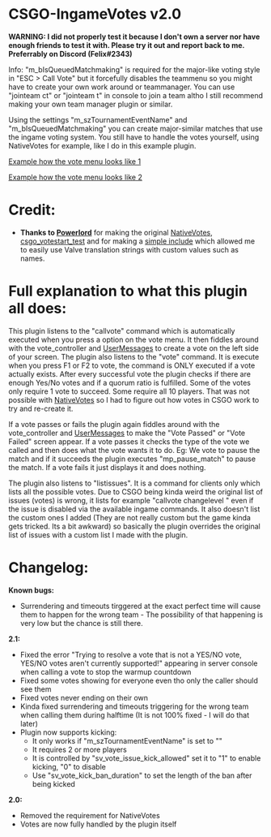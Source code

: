 # CSGO-IngameVotes v2.0

**WARNING: I did not properly test it because I don't own a server nor have enough friends to test it with. Please try it out and report back to me. Preferrably on Discord (Felix#2343)**

Info: "m_bIsQueuedMatchmaking" is required for the major-like voting style in "ESC > Call Vote" but it forcefully disables the teammenu so you might have to create your own work around or teammanager. You can use "jointeam ct" or "jointeam t" in console to join a team altho I still recommend making your own team manager plugin or similar.

Using the settings "m_szTournamentEventName" and "m_bIsQueuedMatchmaking" you can create major-similar matches that use the ingame voting system. You still have to handle the votes yourself, using NativeVotes for example, like I do in this example plugin.

[Example how the vote menu looks like 1](https://cdn.discordapp.com/attachments/426980696809144321/427424569087885332/Unbenannt.PNG)

[Example how the vote menu looks like 2](https://cdn.discordapp.com/attachments/426980696809144321/427424570518142976/Unbenannt2.PNG)

# Credit:
- **Thanks to [Powerlord](https://forums.alliedmods.net/member.php?u=38996)** for making the original [NativeVotes](https://forums.alliedmods.net/showthread.php?t=208008), [csgo_votestart_test](https://github.com/powerlord/sourcemod-nativevotes/blob/master/addons/sourcemod/scripting/csgo_votestart_test.sp) and for making a [simple include](https://github.com/powerlord/sourcemod-tf2-scramble/blob/master/addons/sourcemod/scripting/include/valve.inc) which allowed me to easily use Valve translation strings with custom values such as names.

# Full explanation to what this plugin all does:
This plugin listens to the "callvote" command which is automatically executed when you press a option on the vote menu. It then fiddles around with the vote_controller and [UserMessages](https://wiki.alliedmods.net/Counter-Strike:_Global_Offensive_UserMessages) to create a vote on the left side of your screen. The plugin also listens to the "vote" command. It is execute when you press F1 or F2 to vote, the command is ONLY executed if a vote actually exists. After every successful vote the plugin checks if there are enough Yes/No votes and if a quorum ratio is fulfilled. Some of the votes only require 1 vote to succeed. Some require all 10 players. That was not possible with [NativeVotes](https://forums.alliedmods.net/showthread.php?t=208008) so I had to figure out how votes in CSGO work to try and re-create it.

If a vote passes or fails the plugin again fiddles around with the vote_controller and [UserMessages](https://wiki.alliedmods.net/Counter-Strike:_Global_Offensive_UserMessages) to make the "Vote Passed" or "Vote Failed" screen appear. If a vote passes it checks the type of the vote we called and then does what the vote wants it to do. Eg: We vote to pause the match and if it succeeds the plugin executes "mp_pause_match" to pause the match. If a vote fails it just displays it and does nothing.

The plugin also listens to "listissues". It is a command for clients only which lists all the possible votes. Due to CSGO being kinda weird the original list of issues (votes) is wrong, it lists for example "callvote changelevel <mapname>" even if the issue is disabled via the available ingame commands. It also doesn't list the custom ones I added (They are not really custom but the game kinda gets tricked. Its a bit awkward) so basically the plugin overrides the original list of issues with a custom list I made with the plugin.

# Changelog:

**Known bugs:**
- Surrendering and timeouts tirggered at the exact perfect time will cause them to happen for the wrong team - The possibility of that happening is very low but the chance is still there.

**2.1:**
- Fixed the error "Trying to resolve a vote that is not a YES/NO vote, YES/NO votes aren't currently supported!" appearing in server console when calling a vote to stop the warmup countdown
- Fixed some votes showing for everyone even tho only the caller should see them
- Fixed votes never ending on their own
- Kinda fixed surrendering and timeouts triggering for the wrong team when calling them during halftime (It is not 100% fixed - I will do that later)
- Plugin now supports kicking:
	- It only works if "m_szTournamentEventName" is set to ""
	- It requires 2 or more players
	- It is controlled by "sv_vote_issue_kick_allowed" set it to "1" to enable kicking, "0" to disable
	- Use "sv_vote_kick_ban_duration" to set the length of the ban after being kicked

**2.0:**
- Removed the requirement for NativeVotes
- Votes are now fully handled by the plugin itself

